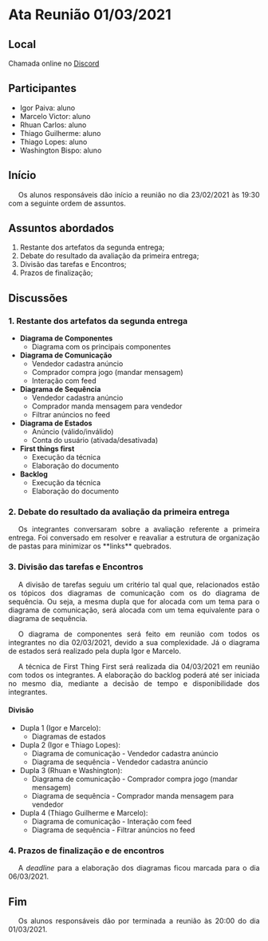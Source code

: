 # Ata Reunião 01/03/2021

## Local

Chamada online no [Discord](https://discord.com/)

## Participantes

- Igor Paiva: aluno
- Marcelo Victor: aluno
- Rhuan Carlos: aluno
- Thiago Guilherme: aluno
- Thiago Lopes: aluno
- Washington Bispo: aluno

## Início

<p style="text-indent: 20px; text-align: justify">
Os alunos responsáveis dão início a reunião no dia 23/02/2021 às 19:30 com a seguinte ordem de assuntos.
</p>

## Assuntos abordados

1. Restante dos artefatos da segunda entrega;
2. Debate do resultado da avaliação da primeira entrega;
3. Divisão das tarefas e Encontros;
4. Prazos de finalização;

## Discussões

### 1. Restante dos artefatos da segunda entrega

- **Diagrama de Componentes**
    - Diagrama com os principais componentes
- **Diagrama de Comunicação**
    - Vendedor cadastra anúncio
    - Comprador compra jogo (mandar mensagem)
    - Interação com feed
- **Diagrama de Sequência**
    - Vendedor cadastra anúncio
    - Comprador manda mensagem para vendedor
    - Filtrar anúncios no feed
- **Diagrama de Estados**
    - Anúncio (válido/inválido)
    - Conta do usuário (ativada/desativada)
- **First things first**
    - Execução da técnica
    - Elaboração do documento
- **Backlog**
    - Execução da técnica
    - Elaboração do documento

### 2. Debate do resultado da avaliação da primeira entrega

<p style="text-indent: 20px; text-align: justify">
Os integrantes conversaram sobre a avaliação referente a primeira entrega. Foi conversado em resolver e reavaliar a estrutura de organização de pastas para minimizar os **links** quebrados.
</p>

### 3. Divisão das tarefas e Encontros

<p style="text-indent: 20px; text-align: justify">
A divisão de tarefas seguiu um critério tal qual que, relacionados estão os tópicos dos diagramas de comunicação com os do diagrama de sequência. Ou seja, a mesma dupla que for alocada com um tema para o diagrama de comunicação, será alocada com um tema equivalente para o diagrama de sequência.
</p>
<p style="text-indent: 20px; text-align: justify">
O diagrama de componentes será feito em reunião com todos os integrantes no dia 02/03/2021, devido a sua complexidade. Já o diagrama de estados será realizado pela dupla Igor e Marcelo.
</p>
<p style="text-indent: 20px; text-align: justify">
A técnica de First Thing First será realizada dia 04/03/2021 em reunião com todos os integrantes. A elaboração do backlog poderá até ser iniciada no mesmo dia, mediante a decisão de tempo e disponibilidade dos integrantes.
</p>

#### Divisão

- Dupla 1 (Igor e Marcelo):
    - Diagramas de estados
- Dupla 2 (Igor e Thiago Lopes):
    - Diagrama de comunicação - Vendedor cadastra anúncio
    - Diagrama de sequência - Vendedor cadastra anúncio
- Dupla 3 (Rhuan e Washington):
    - Diagrama de comunicação - Comprador compra jogo (mandar mensagem)
    - Diagrama de sequência - Comprador manda mensagem para vendedor
- Dupla 4 (Thiago Guilherme e Marcelo):
    - Diagrama de comunicação - Interação com feed
    - Diagrama de sequência - Filtrar anúncios no feed
    
### 4. Prazos de finalização e de encontros

<p style="text-indent: 20px; text-align: justify">
A <em>deadline</em> para a elaboração dos diagramas ficou marcada para o dia 06/03/2021.
</p>

## Fim

<p style="text-indent: 20px; text-align: justify">
Os alunos responsáveis dão por terminada a reunião às 20:00 do dia 01/03/2021.
</p>
